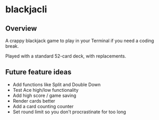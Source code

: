 # blackjacli

## Overview
A crappy blackjack game to play in your Terminal if you need a coding break. 

Played with a standard 52-card deck, with replacements. 


## Future feature ideas
* Add functions like Split and Double Down
* Test Ace high/low functionality
* Add high score / game saving
* Render cards better
* Add a card counting counter
* Set round limit so you don't procrastinate for too long
